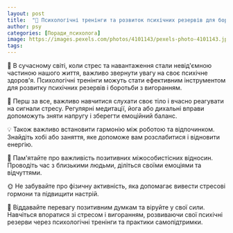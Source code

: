```yaml
---
layout: post
title:  "🧠 Психологічні тренінги та розвиток психічних резервів для боротьби із вигоранням."
author: psy
categories: [Поради_психолога]
image: https://images.pexels.com/photos/4101143/pexels-photo-4101143.jpeg?auto=compress&cs=tinysrgb&fit=crop&h=627&w=1200
tags: 
---
```


🧠 В сучасному світі, коли стрес та навантаження стали невід'ємною частиною нашого життя, важливо звернути увагу на своє психічне здоров'я. Психологічні тренінги можуть стати ефективним інструментом для розвитку психічних резервів і боротьби з вигоранням.

🌟 Перш за все, важливо навчитися слухати своє тіло і вчасно реагувати на сигнали стресу. Регулярні медитації, йога або дихальні вправи допоможуть зняти напругу і зберегти емоційний баланс.

💡 Також важливо встановити гармонію між роботою та відпочинком. Знайдіть хобі або заняття, яке допоможе вам розслабитися і відновити енергію.

🌿 Пам'ятайте про важливість позитивних міжособистісних відносин. Проводіть час з близькими людьми, діліться своїми емоціями та відчуттями.

🌞 Не забувайте про фізичну активність, яка допомагає вивести стресові гормони та підвищити настрій.

💪 Віддавайте перевагу позитивним думкам та віруйте у свої сили. Навчіться впоратися зі стресом і вигоранням, розвиваючи свої психічні резерви через психологічні тренінги та практики самопідтримки.


